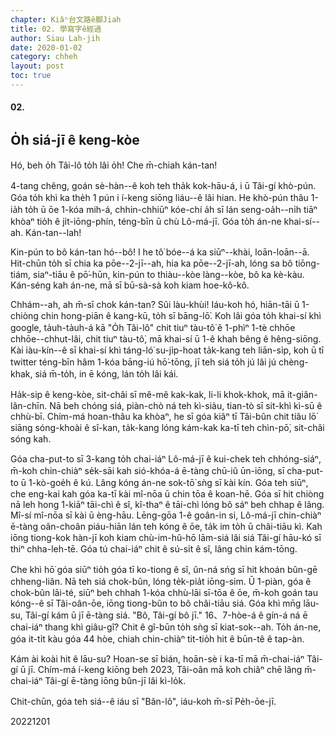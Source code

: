 ```yaml
---
chapter: Kiâⁿ台文路ê脚Jiah
title: 02. 學寫字ê經過
author: Siau Lah-jih
date: 2020-01-02
category: chheh
layout: post
toc: true
---
```


#### 02.
## O̍h siá-jī ê keng-kòe

Hó, beh o̍h Tâi-lô to̍h lâi o̍h! Che m̄-chiah kán-tan!

4-tang chêng, goán sè-hàn--ê koh teh tha̍k kok-hāu-á, i ū Tâi-gí khò-pún. Góa to̍h khì ka the̍h 1 pún i í-keng siōng liáu--ê lâi hian. He khò-pún thâu 1-ia̍h to̍h ū ōe 1-kóa mih-á, chhin-chhiūⁿ kóe-chí a̍h sī lán seng-oa̍h--ni̍h tiāⁿ khòaⁿ tio̍h ê ji̍t-iōng-phín, téng-bīn ū chù Lô-má-jī. Góa to̍h án-ne khai-sí--ah. Kán-tan--lah!

Kin-pún to bô kán-tan hó--bô! I he tô͘ bóe--á ka siūⁿ--khài, loān-loān--ā. Hit-chūn to̍h sī chia ka pōe--2-jī--ah, hia ka pōe--2-jī-ah, lóng sa bô tiōng-tiám, siaⁿ-tiāu ê pō͘-hūn, kin-pún to thiàu--kòe làng--kòe, bô ka kè-kàu. Kán-séng kah án-ne, mā sī bū-sà-sà koh kiam hoe-kô-kô. 

Chhám--ah, ah m̄-sī chok kán-tan? Sûi làu-khùi! Iáu-koh hó, hiān-tāi ū 1-chiòng chin hong-piān ê kang-kū, to̍h sī bāng-lō͘. Koh lâi góa to̍h khai-sí khì google, ta̍uh-ta̍uh-á kā "O̍h Tâi-lô" chit tiuⁿ tàu-tô͘ ê 1-phìⁿ 1-tè chhōe chhōe--chhut-lâi, chit tiuⁿ tàu-tô͘, mā khai-sí ū 1-ê khah bêng ê hêng-siōng. Kài iàu-kín--ê sī khai-sí khì táng-ló͘ su-ji̍p-hoat ta̍k-kang teh liān-si̍p, koh ū tī twitter téng-bīn hâm 1-kóa bāng-iú hō͘-tōng, jī teh siá to̍h jú lâi jú chèng-khak, siá m̄-to̍h, in ē kóng, lán to̍h lâi kái.

Ha̍k-sip ê keng-kòe, sit-châi sī mê-mê kak-kak, li-li khok-khok, mā it-giân-lân-chīn. Nā beh chóng siá, piàn-chò ná teh kì-siàu, tian-tò sī sit-khì kì-sū ê chhù-bī. Chím-má hoan-thâu ka khòaⁿ, he sī góa kiâⁿ tī Tâi-bûn chit tiâu lō͘ siāng sóng-khoài ê sî-kan, ta̍k-kang lóng kám-kak ka-tī teh chìn-pō͘, sit-châi sóng kah. 

Góa cha-put-to sī 3-kang to̍h chai-iáⁿ Lô-má-jī ê kui-chek teh chhóng-siáⁿ, m̄-koh chin-chiàⁿ se̍k-sāi kah sió-khóa-á ē-tàng chū-iû ūn-iōng, sī cha-put-to ū 1-kò-goe̍h ê kú. Lâng kóng án-ne sok-tō͘ sǹg sī kài kín. Góa teh siūⁿ, che eng-kai kah góa ka-tī kài mî-nōa ū chin tōa ê koan-hē. Góa sī hit chiòng nā leh hong 1-kiāⁿ tāi-chì ê sî, kî-thaⁿ ê tāi-chì lóng bô sáⁿ beh chhap ê lâng. Mî-sí mî-nōa sī kài ū èng-hāu. Lēng-gōa 1-ê goân-in si, Lô-má-jī chin-chiàⁿ ē-tàng oân-choân piáu-hiān lán teh kóng ê ōe, ta̍k im to̍h ū châi-tiāu kì. Kah iōng tiong-kok hàn-jī koh kiam chù-im-hû-hō lām-siá lâi siá Tâi-gí hāu-kó sī thiⁿ chha-leh-tē. Góa tú chai-iáⁿ chit ê sú-si̍t ê sî, lâng chin kám-tōng.

Che khì hō͘ góa siūⁿ tio̍h góa tī ko-tiong ê sî, ûn-ná sńg sī hit khoán bûn-gē chheng-liân. Nā teh siá chok-bûn, lóng te̍k-pia̍t iōng-sim. Ū 1-piàn, góa ê chok-bûn lāi-té, siūⁿ beh chhah 1-kóa chhù-lāi sī-tōa ê ōe, m̄-koh goán tau kóng--ê sī Tâi-oân-ōe, iōng tiong-bûn to bô châi-tiāu siá. Góa khì mn̄g lāu-su, Tâi-gí kám ū jī ē-tàng siá. "Bô, Tâi-gí bô jī." 16、7-hòe-á ê gín-á ná ē chai-iáⁿ thang khì giâu-gî? Chit ê gî-būn to̍h sǹg sī kiat-sok--ah. To̍h án-ne, góa it-ti̍t kàu góa 44 hòe, chiah chin-chiàⁿ tit-tio̍h hit ê būn-tê ê tap-àn. 
 
 Kám ài koài hit ê lāu-su? Hoan-se sī bián, hoān-sè i ka-tī mā m̄-chai-iáⁿ Tâi-gí ū jī. Chím-má í-keng kiōng beh 2023, Tâi-oân mā koh chiâⁿ chē lâng m̄-chai-iáⁿ Tâi-gí ē-tàng iōng bûn-jī lâi kì-lo̍k.

Chit-chūn, góa teh siá--ê iáu sī "Bân-lô", iáu-koh m̄-sī Pe̍h-ōe-jī.

20221201


